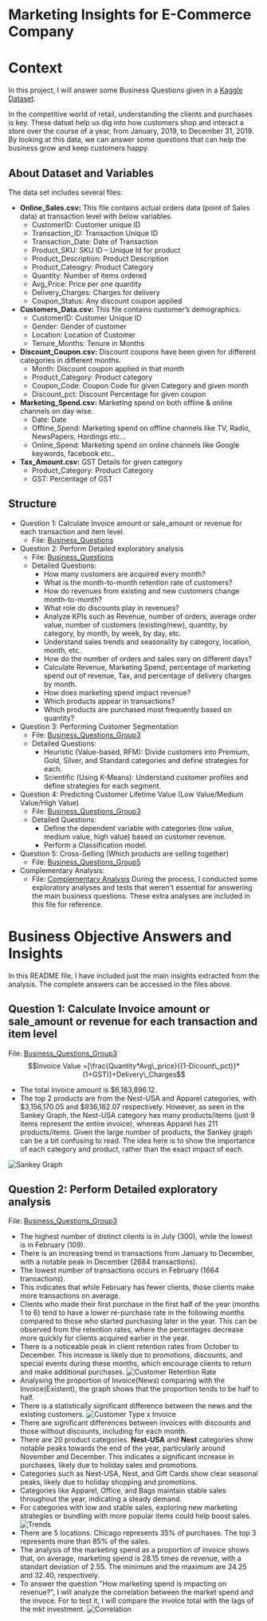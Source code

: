 # Marketing Insights for E-Commerce Company

# Context
In this project, I will answer some Business Questions given in a [Kaggle Dataset](https://www.kaggle.com/datasets/rishikumarrajvansh/marketing-insights-for-e-commerce-company/data).

In the competitive world of retail, understanding the clients and purchases is key. These datset help us dig into how customers shop and interact a store over the course of a year, from January, 2019, to December 31, 2019. By looking at this data, we can answer some questions that can help the business grow and keep customers happy.

## About Dataset and Variables

The data set includes several files:
- **Online_Sales.csv:** This file contains actual orders data (point of Sales data) at transaction level with below variables.
    - CustomerID: Customer unique ID  
    - Transaction_ID: Transaction Unique ID  
    - Transaction_Date: Date of Transaction  
    - Product_SKU: SKU ID – Unique Id for product  
    - Product_Description: Product Description  
    - Product_Cateogry: Product Category  
    - Quantity: Number of items ordered  
    - Avg_Price: Price per one quantity  
    - Delivery_Charges: Charges for delivery  
    - Coupon_Status: Any discount coupon applied  
- **Customers_Data.csv:** This file contains customer’s demographics.  
    - CustomerID: Customer Unique ID  
    - Gender: Gender of customer  
    - Location: Location of Customer  
    - Tenure_Months: Tenure in Months  
- **Discount_Coupon.csv:** Discount coupons have been given for different categories in different months.  
    - Month: Discount coupon applied in that month  
    - Product_Category: Product category  
    - Coupon_Code: Coupon Code for given Category and given month  
    - Discount_pct: Discount Percentage for given coupon  
- **Marketing_Spend.csv:** Marketing spend on both offline & online channels on day wise.  
    - Date: Date
    - Offline_Spend: Marketing spend on offline channels like TV, Radio, NewsPapers, Hordings etc…  
    - Online_Spend: Marketing spend on online channels like Google keywords, facebook etc..  
- **Tax_Amount.csv:** GST Details for given category  
    - Product_Category: Product Category  
    - GST: Percentage of GST

## Structure
- Question 1: Calculate Invoice amount or sale_amount or revenue for each transaction and item level.
  - File:  [Business_Questions](https://github.com/mateusengq/MKT-INSIGHTS-ECOMMERCE/blob/main/NOTEBOOK/Business_Questions.ipynb)
- Question 2: Perform Detailed exploratory analysis
  - File:  [Business_Questions](https://github.com/mateusengq/MKT-INSIGHTS-ECOMMERCE/blob/main/NOTEBOOK/Business_Questions.ipynb)
  - Detailed Questions:
    - How many customers are acquired every month?
    - What is the month-to-month retention rate of customers?
    - How do revenues from existing and new customers change month-to-month?
    - What role do discounts play in revenues?
    - Analyze KPIs such as Revenue, number of orders, average order value, number of customers (existing/new), quantity, by category, by month, by week, by day, etc.
    - Understand sales trends and seasonality by category, location, month, etc.
    - How do the number of orders and sales vary on different days?
    - Calculate Revenue, Marketing Spend, percentage of marketing spend out of revenue, Tax, and percentage of delivery charges by month.
    - How does marketing spend impact revenue?
    - Which products appear in transactions?
    - Which products are purchased most frequently based on quantity?
- Question 3: Performing Customer Segmentation
  - File: [Business_Questions_Group3](https://github.com/mateusengq/MKT-INSIGHTS-ECOMMERCE/blob/main/NOTEBOOK/Business_Questions_Group3.ipynb)
  - Detailed Questions:
    - Heuristic (Value-based, RFM): Divide customers into Premium, Gold, Silver, and Standard categories and define strategies for each.
    - Scientific (Using K-Means): Understand customer profiles and define strategies for each segment.
- Question 4: Predicting Customer Lifetime Value (Low Value/Medium Value/High Value)
  - File: [Business_Questions_Group3](https://github.com/mateusengq/MKT-INSIGHTS-ECOMMERCE/blob/main/NOTEBOOK/Business_Questions_Group3.ipynb)
  - Detailed Questions:
    - Define the dependent variable with categories (low value, medium value, high value) based on customer revenue.
    - Perform a Classification model.
- Question 5: Cross-Selling (Which products are selling together)
  - File: [Business_Questions_Group5](https://github.com/mateusengq/MKT-INSIGHTS-ECOMMERCE/blob/main/NOTEBOOK/Business_Questions_Group5.ipynb)
- Complementary Analysis:
  - File: [Complementary Analysis](https://github.com/mateusengq/MKT-INSIGHTS-ECOMMERCE/blob/main/NOTEBOOK/EDA.ipynb)
During the process, I conducted some exploratory analyses and tests that weren't essential for answering the main business questions. These extra analyses are included in this file for reference.

# Business Objective Answers and Insights
In this README file, I have included just the main insights extracted from the analysis. The complete answers can be accessed in the files above.

## Question 1: Calculate Invoice amount or sale_amount or revenue for each transaction and item level
File: [Business_Questions_Group3](https://github.com/mateusengq/MKT-INSIGHTS-ECOMMERCE/blob/main/NOTEBOOK/Business_Questions_Group3.ipynb)
$$Invoice Value =[\frac{Quantity*Avg\_price}{(1-Dicount\_pct)}*(1+GST)]+Delivery\_Charges$$

- The total invoice amount is $6,183,896.12.
- The top 2 products are from the Nest-USA and Apparel categories, with $3,156,170.05 and $936,162.07 respectively. However, as seen in the Sankey Graph, the Nest-USA category has many products/items (just 9 items represent the entire invoice), whereas Apparel has 211 products/items.
Given the large number of products, the Sankey graph can be a bit confusing to read. The idea here is to show the importance of each category and product, rather than the exact impact of each.

![Sankey Graph](https://github.com/mateusengq/MKT-INSIGHTS-ECOMMERCE/blob/main/IMAGES/Sankey_Graph.png)


## Question 2: Perform Detailed exploratory analysis
File: [Business_Questions_Group3](https://github.com/mateusengq/MKT-INSIGHTS-ECOMMERCE/blob/main/NOTEBOOK/Business_Questions_Group3.ipynb)
- The highest number of distinct clients is in July (300), while the lowest is in February (109).
- There is an increasing trend in transactions from January to December, with a notable peak in December (2684 transactions).
- The lowest number of transactions occurs in February (1664 transactions).
- This indicates that while February has fewer clients, those clients make more transactions on average.
- Clients who made their first purchase in the first half of the year (months 1 to 6) tend to have a lower re-purchase rate in the following months compared to those who started purchasing later in the year. This can be observed from the retention rates, where the percentages decrease more quickly for clients acquired earlier in the year.
- There is a noticeable peak in client retention rates from October to December. This increase is likely due to promotions, discounts, and special events during these months, which encourage clients to return and make additional purchases.
![Customer Retention Rate](https://github.com/mateusengq/MKT-INSIGHTS-ECOMMERCE/blob/main/IMAGES/question2_retention_rate.png)
- Analysing the proportion of Invoice(News) comparing with the Invoice(Existent), the graph shows that the proportion tends to be half to half.
- There is a statistically significant difference between the news and the existing customers.
![Customer Type x Invoice](https://github.com/mateusengq/MKT-INSIGHTS-ECOMMERCE/blob/main/IMAGES/question2_new_existing_clients.png)
- There are significant differences between invoices with discounts and those without discounts, including for each month.
- There are 20 product categories. **Nest-USA** and **Nest** categories show notable peaks towards the end of the year, particularly around November and December. This indicates a significant increase in purchases, likely due to holiday sales and promotions.
- Categories such as Nest-USA, Nest, and Gift Cards show clear seasonal peaks, likely due to holiday shopping and promotions.
- Categories like Apparel, Office, and Bags maintain stable sales throughout the year, indicating a steady demand.
- For categories with low and stable sales, exploring new marketing strategies or bundling with more popular items could help boost sales.
![Trends](https://github.com/mateusengq/MKT-INSIGHTS-ECOMMERCE/blob/main/IMAGES/question2_trends.png)
- There are 5 locations. Chicago represents 35% of purchases. The top 3 represents more than 85% of the sales.
- The analysis of the marketing spend as a proportion of invoice shows that, on average, marketing spend is 28.15 times de revenue, with a standart deviation of 2.55. The minimum and the maximum are 24.25 and 32.40, respectively.
- To answer the question "How marketing spend is impacting on revenue?", I will analyze the correlation between the market spend and the invoce. For to test it, I will compare the invoice total with the lags of the mkt investment.
![Correlation](https://github.com/mateusengq/MKT-INSIGHTS-ECOMMERCE/blob/main/IMAGES/question2_corr_lag.png)
